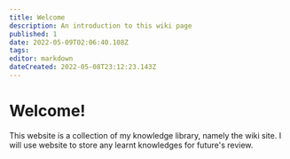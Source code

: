 ```yaml
---
title: Welcome
description: An introduction to this wiki page
published: 1
date: 2022-05-09T02:06:40.108Z
tags: 
editor: markdown
dateCreated: 2022-05-08T23:12:23.143Z
---
```


# Welcome!

This website is a collection of my knowledge library, namely the wiki site. I will use website to store any learnt knowledges for future's review. 